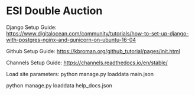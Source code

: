 # ESI Double Auction

Django Setup Guide:
https://www.digitalocean.com/community/tutorials/how-to-set-up-django-with-postgres-nginx-and-gunicorn-on-ubuntu-16-04

Github Setup Guide:
https://kbroman.org/github_tutorial/pages/init.html

Channels Setup Guide:
https://channels.readthedocs.io/en/stable/

Load site parameters:
python manage.py loaddata main.json

python manage.py loaddata help_docs.json
